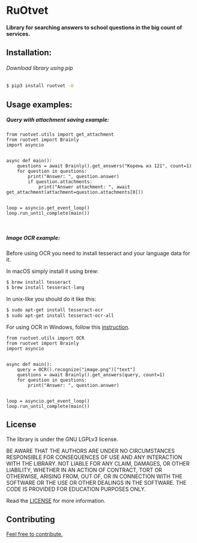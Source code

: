 <h1>RuOtvet</h1>
<h4>Library for searching answers to school questions in the big count of services.</h4>


<h2>Installation:</h2>
<h6>Download library using pip</h6>

```bash
$ pip3 install ruotvet -U
```


<h2>Usage examples:</h2>

<h5>Query with attachment saving example:</h5> 

```python3
from ruotvet.utils import get_attachment
from ruotvet import Brainly
import asyncio


async def main():
    questions = await Brainly().get_answers("Корень из 121", count=1)
    for question in questions:
        print("Answer: ", question.answer)
        if question.attachments:
            print("Answer attachment: ", await get_attachment(attachment=question.attachments[0]))
            

loop = asyncio.get_event_loop()
loop.run_until_complete(main())
```

<br>

<h5>Image OCR example:</h5>

<p>Before using OCR you need to install tesseract and your language data for it.</p>
<p>In macOS simply install it using brew:</p>

```bash
$ brew install tesseract
$ brew install tesseract-lang
```

<p>In unix-like you should do it like this:</p>

```bash
$ sudo apt-get install tesseract-ocr
$ sudo apt-get install tesseract-ocr-all
```

<p>For using OCR in Windows, follow this <a href="https://github.com/UB-Mannheim/tesseract/wiki">instruction</a>.</p>


```python3
from ruotvet.utils import OCR
from ruotvet import Brainly
import asyncio


async def main():
    query = OCR().recognize("image.png")["text"]
    questions = await Brainly().get_answers(query, count=1)
    for question in questions:
        print("Answer: ", question.answer)
            

loop = asyncio.get_event_loop()
loop.run_until_complete(main())
```


<h2>License</h2>
<p>The library is under the GNU LGPLv3 license.</p>
<p>
    BE AWARE THAT THE AUTHORS ARE UNDER NO CIRCUMSTANCES RESPONSIBLE FOR CONSEQUENCES OF USE AND 
    ANY INTERACTION WITH THE LIBRARY. NOT LIABLE FOR ANY CLAIM, DAMAGES, OR OTHER LIABILITY, WHETHER IN AN ACTION OF 
    CONTRACT, TORT OR OTHERWISE, ARISING FROM, OUT OF, OR IN CONNECTION WITH THE SOFTWARE OR THE USE OR OTHER DEALINGS 
    IN THE SOFTWARE. THE CODE IS PROVIDED FOR EDUCATION PURPOSES ONLY.
</p>
<p>
    Read the <a href="https://github.com/rgit/ruotvet/blob/master/LICENSE">LICENSE</a> for more information.
</p>


<h2>Contributing</h2>

<a href="https://github.com/rgit/ruotvet/graphs/contributors">Feel free to contribute.</a>
